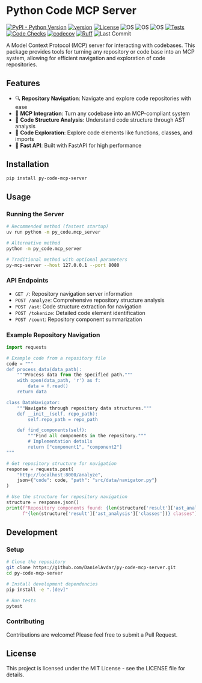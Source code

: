 # Python Code MCP Server

[![PyPI - Python Version](https://img.shields.io/pypi/pyversions/py-code-mcp-server)](https://pypi.org/project/py-code-mcp-server/)
[![version](https://img.shields.io/pypi/v/py-code-mcp-server)](https://img.shields.io/pypi/v/py-code-mcp-server)
[![License](https://img.shields.io/:license-MIT-blue.svg)](https://opensource.org/licenses/MIT)
![OS](https://img.shields.io/badge/ubuntu-blue?logo=ubuntu)
![OS](https://img.shields.io/badge/win-blue?logo=windows)
![OS](https://img.shields.io/badge/mac-blue?logo=apple)
[![Tests](https://github.com/DanielAvdar/py-code-mcp-server/actions/workflows/ci.yml/badge.svg)](https://github.com/DanielAvdar/py-code-mcp-server/actions/workflows/ci.yml)
[![Code Checks](https://github.com/DanielAvdar/py-code-mcp-server/actions/workflows/code-checks.yml/badge.svg)](https://github.com/DanielAvdar/py-code-mcp-server/actions/workflows/code-checks.yml)
[![codecov](https://codecov.io/gh/DanielAvdar/py-code-mcp-server/graph/badge.svg?token=N0V9KANTG2)](https://codecov.io/gh/DanielAvdar/py-code-mcp-server)
[![Ruff](https://img.shields.io/endpoint?url=https://raw.githubusercontent.com/astral-sh/ruff/main/assets/badge/v2.json)](https://github.com/astral-sh/ruff)
![Last Commit](https://img.shields.io/github/last-commit/DanielAvdar/py-code-mcp-server/main)

A Model Context Protocol (MCP) server for interacting with codebases. This package provides tools for turning any repository or code base into an MCP system, allowing for efficient navigation and exploration of code repositories.

## Features

- 🔍 **Repository Navigation**: Navigate and explore code repositories with ease
- 🔌 **MCP Integration**: Turn any codebase into an MCP-compliant system
- 🧩 **Code Structure Analysis**: Understand code structure through AST analysis
- 🔢 **Code Exploration**: Explore code elements like functions, classes, and imports
- 🚀 **Fast API**: Built with FastAPI for high performance

## Installation

```bash
pip install py-code-mcp-server
```

## Usage

### Running the Server

```bash
# Recommended method (fastest startup)
uv run python -m py_code.mcp_server

# Alternative method
python -m py_code.mcp_server

# Traditional method with optional parameters
py-mcp-server --host 127.0.0.1 --port 8080
```

### API Endpoints

- `GET /`: Repository navigation server information
- `POST /analyze`: Comprehensive repository structure analysis
- `POST /ast`: Code structure extraction for navigation
- `POST /tokenize`: Detailed code element identification
- `POST /count`: Repository component summarization

### Example Repository Navigation

```python
import requests

# Example code from a repository file
code = """
def process_data(data_path):
    """Process data from the specified path."""
    with open(data_path, 'r') as f:
        data = f.read()
    return data

class DataNavigator:
    """Navigate through repository data structures."""
    def __init__(self, repo_path):
        self.repo_path = repo_path

    def find_components(self):
        """Find all components in the repository."""
        # Implementation details
        return ["component1", "component2"]
"""

# Get repository structure for navigation
response = requests.post(
    "http://localhost:8000/analyze",
    json={"code": code, "path": "src/data/navigator.py"}
)

# Use the structure for repository navigation
structure = response.json()
print(f"Repository components found: {len(structure['result']['ast_analysis']['functions'])} functions, "
      f"{len(structure['result']['ast_analysis']['classes'])} classes")
```

## Development

### Setup

```bash
# Clone the repository
git clone https://github.com/DanielAvdar/py-code-mcp-server.git
cd py-code-mcp-server

# Install development dependencies
pip install -e ".[dev]"

# Run tests
pytest
```

### Contributing

Contributions are welcome! Please feel free to submit a Pull Request.

## License

This project is licensed under the MIT License - see the LICENSE file for details.
